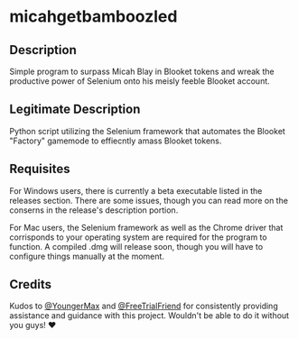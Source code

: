 # micahgetbamboozled

## Description

Simple program to surpass Micah Blay in Blooket tokens and wreak the productive power of Selenium onto his meisly feeble Blooket account.

## Legitimate Description

Python script utilizing the Selenium framework that automates the Blooket "Factory" gamemode to effiecntly amass Blooket tokens.

## Requisites
For Windows users, there is currently a beta executable listed in the releases section. There are some issues, though you can read more on the conserns in the release's description portion.


For Mac users, the Selenium framework as well as the Chrome driver that corrisponds to your operating system are required for the program to function. A compiled .dmg will release soon, though you will have to configure things manually at the moment.

## Credits
Kudos to [@YoungerMax](https://github.com/YoungerMax) and [@FreeTrialFriend](https://github.com/FreeTrialFriend) for consistently providing assistance and guidance with this project. Wouldn't be able to do it without you guys! ♥️
